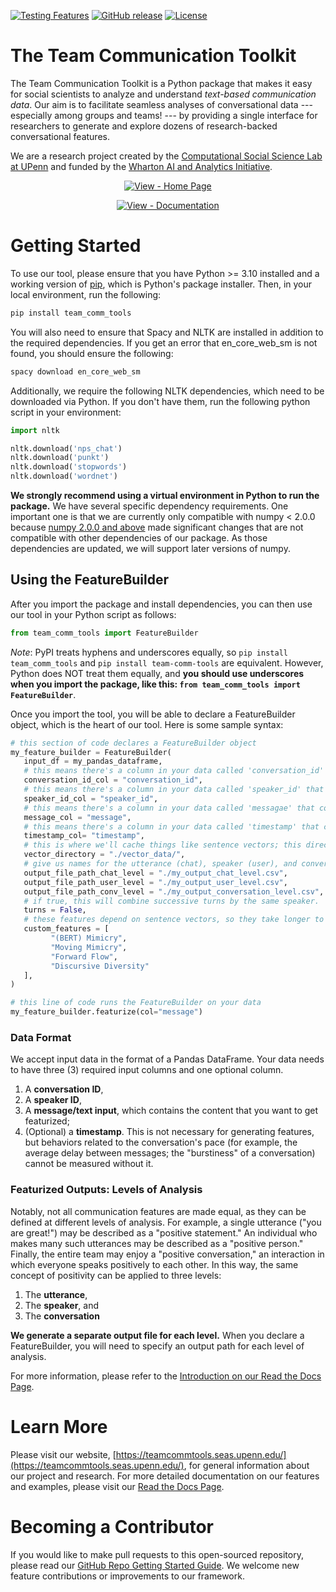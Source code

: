 [![Testing Features](https://github.com/Watts-Lab/team_comm_tools/workflows/Testing%20Features/badge.svg)](https://github.com/Watts-Lab/team_comm_tools/actions?query=workflow:"Testing+Features")
[![GitHub release](https://img.shields.io/github/release/Watts-Lab/team_comm_tools?include_prereleases=&sort=semver&color=blue)](https://github.com/Watts-Lab/team_comm_tools/releases/)
[![License](https://img.shields.io/badge/License-MIT-blue)](#license)

# The Team Communication Toolkit
The Team Communication Toolkit is a Python package that makes it easy for social scientists to analyze and understand *text-based communication data*. Our aim is to facilitate seamless analyses of conversational data --- especially among groups and teams! --- by providing a single interface for researchers to generate and explore dozens of research-backed conversational features.

We are a research project created by the [Computational Social Science Lab at UPenn](https://css.seas.upenn.edu/) and funded by the [Wharton AI and Analytics Initiative](https://ai-analytics.wharton.upenn.edu/).

<div align="center">

[![View - Home Page](https://img.shields.io/badge/View_site-GH_Pages-2ea44f?style=for-the-badge)](https://teamcommtools.seas.upenn.edu/)

[![View - Documentation](https://img.shields.io/badge/view-Documentation-blue?style=for-the-badge)](https://conversational-featurizer.readthedocs.io/en/latest/ "Go to project documentation")

</div>

# Getting Started

To use our tool, please ensure that you have Python >= 3.10 installed and a working version of [pip](https://pypi.org/project/pip/), which is Python's package installer. Then, in your local environment, run the following:

```sh
pip install team_comm_tools
```

You will also need to ensure that Spacy and NLTK are installed in addition to the required dependencies. If you get an error that en_core_web_sm is not found, you should ensure the following:

```sh
spacy download en_core_web_sm
```

Additionally, we require the following NLTK dependencies, which need to be downloaded via Python. If you don't have them, run the following python script in your environment:

```python
import nltk

nltk.download('nps_chat')
nltk.download('punkt')
nltk.download('stopwords')
nltk.download('wordnet')
```

**We strongly recommend using a virtual environment in Python to run the package.** We have several specific dependency requirements. One important one is that we are currently only compatible with numpy < 2.0.0 because [numpy 2.0.0 and above](https://numpy.org/devdocs/release/2.0.0-notes.html#changes) made significant changes that are not compatible with other dependencies of our package. As those dependencies are updated, we will support later versions of numpy.


## Using the FeatureBuilder
After you import the package and install dependencies, you can then use our tool in your Python script as follows:

```python
from team_comm_tools import FeatureBuilder
```

*Note*: PyPI treats hyphens and underscores equally, so `pip install team_comm_tools` and `pip install team-comm-tools` are equivalent. However, Python does NOT treat them equally, and **you should use underscores when you import the package, like this: `from team_comm_tools import FeatureBuilder`**.

Once you import the tool, you will be able to declare a FeatureBuilder object, which is the heart of our tool. Here is some sample syntax:

```python
# this section of code declares a FeatureBuilder object
my_feature_builder = FeatureBuilder(
   input_df = my_pandas_dataframe,
   # this means there's a column in your data called 'conversation_id' that uniquely identifies a conversation
   conversation_id_col = "conversation_id",  
   # this means there's a column in your data called 'speaker_id' that uniquely identifies a speaker
   speaker_id_col = "speaker_id",
   # this means there's a column in your data called 'messagae' that contains the content you want to featurize
   message_col = "message",
   # this means there's a column in your data called 'timestamp' that conains the time associated with each message; we also accept a list of (timestamp_start, timestamp_end), in case your data is formatted in that way.
   timestamp_col= "timestamp",
   # this is where we'll cache things like sentence vectors; this directory doesn't have to exist; we'll create it for you!
   vector_directory = "./vector_data/",
   # give us names for the utterance (chat), speaker (user), and conversation-level outputs
   output_file_path_chat_level = "./my_output_chat_level.csv", 
   output_file_path_user_level = "./my_output_user_level.csv",
   output_file_path_conv_level = "./my_output_conversation_level.csv",
   # if true, this will combine successive turns by the same speaker.
   turns = False,
   # these features depend on sentence vectors, so they take longer to generate on larger datasets. Add them in manually if you are interested in adding them to your output!
   custom_features = [  
         "(BERT) Mimicry",
         "Moving Mimicry",
         "Forward Flow",
         "Discursive Diversity"
   ],
)

# this line of code runs the FeatureBuilder on your data
my_feature_builder.featurize(col="message")
```

### Data Format
We accept input data in the format of a Pandas DataFrame. Your data needs to have three (3) required input columns and one optional column.

1. A **conversation ID**, 
2. A **speaker ID**, 
3. A **message/text input**, which contains the content that you want to get featurized;
4. (Optional) a **timestamp**. This is not necessary for generating features, but behaviors related to the conversation's pace (for example, the average delay between messages; the "burstiness" of a conversation) cannot be measured without it.

### Featurized Outputs: Levels of Analysis

Notably, not all communication features are made equal, as they can be defined at different levels of analysis. For example, a single utterance ("you are great!") may be described as a "positive statement." An individual who makes many such utterances may be described as a "positive person." Finally, the entire team may enjoy a "positive conversation," an interaction in which everyone speaks positively to each other. In this way, the same concept of positivity can be applied to three levels: 

1. The **utterance**,
2. The **speaker**, and
3. The **conversation**

**We generate a separate output file for each level.** When you declare a FeatureBuilder, you will need to specify an output path for each level of analysis.

For more information, please refer to the [Introduction on our Read the Docs Page](https://conversational-featurizer.readthedocs.io/en/latest/intro.html#intro).

# Learn More
Please visit our website, [https://teamcommtools.seas.upenn.edu/](https://teamcommtools.seas.upenn.edu/), for general information about our project and research. For more detailed documentation on our features and examples, please visit our [Read the Docs Page](https://conversational-featurizer.readthedocs.io/en/latest/).

# Becoming a Contributor
If you would like to make pull requests to this open-sourced repository, please read our [GitHub Repo Getting Started Guide](/github_repo_getting_started.md). We welcome new feature contributions or improvements to our framework.